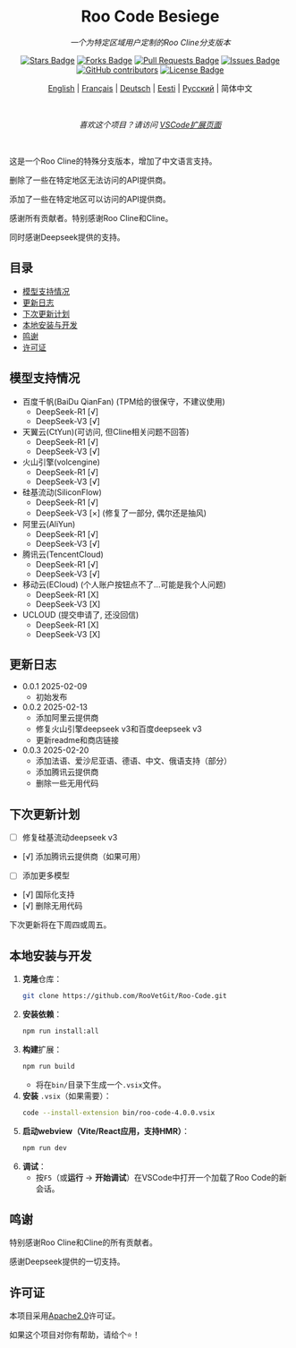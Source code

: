 <h1 align="center">Roo Code Besiege</h1>
<p align="center"><i>一个为特定区域用户定制的Roo Cline分支版本</i></p>

<div align="center">
  <a href="https://github.com/Simirror/Roo-Cline-Besiege"><img src="https://img.shields.io/github/stars/Simirror/Roo-Cline-Besiege" alt="Stars Badge"/></a>
<a href="https://github.com/Simirror/Roo-Cline-Besiege/members"><img src="https://img.shields.io/github/forks/Simirror/Roo-Cline-Besiege" alt="Forks Badge"/></a>
<a href="https://github.com/Simirror/Roo-Cline-Besiege"><img src="https://img.shields.io/github/issues-pr/Simirror/Roo-Cline-Besiege" alt="Pull Requests Badge"/></a>
<a href="https://github.com/Simirror/Roo-Cline-Besiege/issues"><img src="https://img.shields.io/github/issues/Simirror/Roo-Cline-Besiege" alt="Issues Badge"/></a>
<a href="https://github.com/Simirror/Roo-Cline-Besiege/graphs/contributors"><img alt="GitHub contributors" src="https://img.shields.io/github/contributors/Simirror/Roo-Cline-Besiege?color=2b9348"></a>
<a href="https://github.com/Simirror/Roo-Cline-Besiege/blob/master/LICENSE"><img src="https://img.shields.io/github/license/Simirror/Roo-Cline-Besiege?color=2b9348" alt="License Badge"/></a>
</div>

<div align="center">

[English](./README_en.md) | [Français](./README_fr.md) | [Deutsch](./README_de.md) | [Eesti](./README_et.md) | [Русский](./README_ru.md) | 简体中文

</div>

<br>
<p align="center"><i>喜欢这个项目？请访问 <a href="https://marketplace.visualstudio.com/items?itemName=felikspeegel.roo-cline-besiege&ssr=false#review-details">VSCode扩展页面</a></i></p>
<br>

这是一个Roo Cline的特殊分支版本，增加了中文语言支持。

删除了一些在特定地区无法访问的API提供商。

添加了一些在特定地区可以访问的API提供商。

感谢所有贡献者。特别感谢Roo Cline和Cline。

同时感谢Deepseek提供的支持。

## 目录

- [模型支持情况](#模型支持情况)
- [更新日志](#更新日志)
- [下次更新计划](#下次更新计划)
- [本地安装与开发](#本地安装与开发)
- [鸣谢](#鸣谢)
- [许可证](#许可证)

## 模型支持情况

- 百度千帆(BaiDu QianFan) (TPM给的很保守，不建议使用)
    - DeepSeek-R1 [√]
    - DeepSeek-V3 [√]
- 天翼云(CtYun)(可访问, 但Cline相关问题不回答)
    - DeepSeek-R1 [√]
    - DeepSeek-V3 [√]
- 火山引擎(volcengine)
    - DeepSeek-R1 [√]
    - DeepSeek-V3 [√]
- 硅基流动(SiliconFlow)
    - DeepSeek-R1 [√]
    - DeepSeek-V3 [×] (修复了一部分, 偶尔还是抽风)
- 阿里云(AliYun)
    - DeepSeek-R1 [√]
    - DeepSeek-V3 [√]
- 腾讯云(TencentCloud)
    - DeepSeek-R1 [√]
    - DeepSeek-V3 [√]
- 移动云(ECloud) (个人账户按钮点不了...可能是我个人问题)
    - DeepSeek-R1 [X]
    - DeepSeek-V3 [X]
- UCLOUD (提交申请了, 还没回信)
    - DeepSeek-R1 [X]
    - DeepSeek-V3 [X]

## 更新日志

- 0.0.1 2025-02-09
    - 初始发布
- 0.0.2 2025-02-13
    - 添加阿里云提供商
    - 修复火山引擎deepseek v3和百度deepseek v3
    - 更新readme和商店链接
- 0.0.3 2025-02-20
    - 添加法语、爱沙尼亚语、德语、中文、俄语支持（部分）
    - 添加腾讯云提供商
    - 删除一些无用代码

## 下次更新计划

- [ ] 修复硅基流动deepseek v3
- [√] 添加腾讯云提供商（如果可用）
- [ ] 添加更多模型
- [√] 国际化支持
- [√] 删除无用代码

下次更新将在下周四或周五。

## 本地安装与开发

1. **克隆**仓库：
    ```bash
    git clone https://github.com/RooVetGit/Roo-Code.git
    ```
2. **安装依赖**：
    ```bash
    npm run install:all
    ```
3. **构建**扩展：
    ```bash
    npm run build
    ```
    - 将在`bin/`目录下生成一个`.vsix`文件。
4. **安装** `.vsix`（如果需要）：
    ```bash
    code --install-extension bin/roo-code-4.0.0.vsix
    ```
5. **启动webview（Vite/React应用，支持HMR）**：
    ```bash
    npm run dev
    ```
6. **调试**：
    - 按`F5`（或**运行** → **开始调试**）在VSCode中打开一个加载了Roo Code的新会话。

## 鸣谢

特别感谢Roo Cline和Cline的所有贡献者。

感谢Deepseek提供的一切支持。

## 许可证

本项目采用[Apache2.0](https://opensource.org/licenses/MIT)许可证。

如果这个项目对你有帮助，请给个⭐️！
